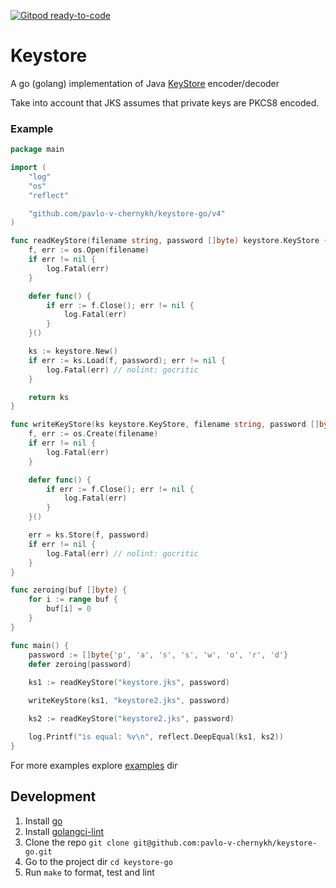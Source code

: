[![Gitpod ready-to-code](https://img.shields.io/badge/Gitpod-ready--to--code-blue?logo=gitpod)](https://gitpod.io/#https://github.com/pavlo-v-chernykh/keystore-go)

# Keystore
A go (golang) implementation of Java [KeyStore][1] encoder/decoder

Take into account that JKS assumes that private keys are PKCS8 encoded.

### Example

```go
package main

import (
	"log"
	"os"
	"reflect"

	"github.com/pavlo-v-chernykh/keystore-go/v4"
)

func readKeyStore(filename string, password []byte) keystore.KeyStore {
	f, err := os.Open(filename)
	if err != nil {
		log.Fatal(err)
	}

	defer func() {
		if err := f.Close(); err != nil {
			log.Fatal(err)
		}
	}()

	ks := keystore.New()
	if err := ks.Load(f, password); err != nil {
		log.Fatal(err) // nolint: gocritic
	}

	return ks
}

func writeKeyStore(ks keystore.KeyStore, filename string, password []byte) {
	f, err := os.Create(filename)
	if err != nil {
		log.Fatal(err)
	}

	defer func() {
		if err := f.Close(); err != nil {
			log.Fatal(err)
		}
	}()

	err = ks.Store(f, password)
	if err != nil {
		log.Fatal(err) // nolint: gocritic
	}
}

func zeroing(buf []byte) {
	for i := range buf {
		buf[i] = 0
	}
}

func main() {
	password := []byte{'p', 'a', 's', 's', 'w', 'o', 'r', 'd'}
	defer zeroing(password)
	
	ks1 := readKeyStore("keystore.jks", password)

	writeKeyStore(ks1, "keystore2.jks", password)

	ks2 := readKeyStore("keystore2.jks", password)

	log.Printf("is equal: %v\n", reflect.DeepEqual(ks1, ks2))
}
```

For more examples explore [examples](examples) dir

## Development

1. Install [go][2]
2. Install [golangci-lint][3]
3. Clone the repo `git clone git@github.com:pavlo-v-chernykh/keystore-go.git`
4. Go to the project dir `cd keystore-go`
5. Run `make`  to format, test and lint

[1]: https://docs.oracle.com/javase/7/docs/technotes/guides/security/crypto/CryptoSpec.html#KeyManagement
[2]: https://golang.org
[3]: https://github.com/golangci/golangci-lint
